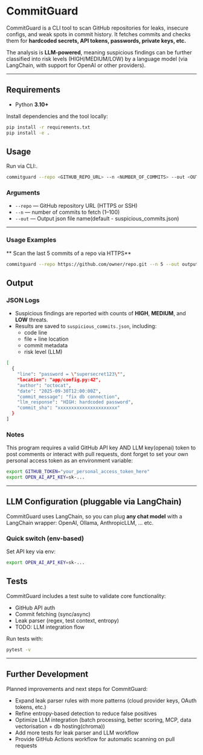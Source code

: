 # CommitGuard


CommitGuard is a CLI tool to scan GitHub repositories for leaks, insecure configs, and weak spots in commit history. It fetches commits and checks them for **hardcoded secrets, API tokens, passwords, private keys, etc.**  

The analysis is **LLM-powered**, meaning suspicious findings can be further classified into risk levels (HIGH/MEDIUM/LOW) by a language model (via LangChain, with support for OpenAI or other providers).

---

## Requirements

- Python **3.10+**

Install dependencies and the tool locally:

```bash
pip install -r requirements.txt
pip install -e .
```


## Usage

Run via CLI:.

```bash
commitguard --repo <GITHUB_REPO_URL> --n <NUMBER_OF_COMMITS> --out <OUTPUT_JSON_FILE_NAME>
```

### Arguments
- `--repo` — GitHub repository URL (HTTPS or SSH)
- `--n` — number of commits to fetch (1–100)
- `--out` — Output json file name(default - suspicious_commits.json)
---

### Usage Examples

** Scan the last 5 commits of a repo via HTTPS**
```bash
commitguard --repo https://github.com/owner/repo.git --n 5 --out output.json
```

## Output
### JSON Logs

- Suspicious findings are reported with counts of **HIGH**, **MEDIUM**, and **LOW** threats.  
- Results are saved to `suspicious_commits.json`, including:  
  - code line  
  - file + line location  
  - commit metadata  
  - risk level (LLM)  
```bash
[
  {
    "line": "password = \"supersecret123\"",
    "location": "app/config.py:42",
    "author": "octocat",
    "date": "2025-09-30T12:00:00Z",
    "commit_message": "fix db connection",
    "llm_response": "HIGH: hardcoded password",
    "commit_sha": "xxxxxxxxxxxxxxxxxxxxxx"
  }
]
```

### Notes

This program requires a valid GitHub API key AND LLM key(openai) token to post comments or interact with pull requests, dont forget to set your own personal access token as an environment variable:

```bash
export GITHUB_TOKEN="your_personal_access_token_here"
export OPEN_AI_API_KEY=sk-...
```

---
## LLM Configuration (pluggable via LangChain)

CommitGuard uses LangChain, so you can plug **any chat model** with a LangChain wrapper:
OpenAI, Ollama, AnthropicLLM, ... etc.

### Quick switch (env-based)
Set API key via env:
```bash
export OPEN_AI_API_KEY=sk-...
```

## Tests

CommitGuard includes a test suite to validate core functionality:
- GitHub API auth
- Commit fetching (sync/async)
- Leak parser (regex, test context, entropy)
- TODO: LLM integration flow

Run tests with:

```bash
pytest -v
```


---

## Further Development
Planned improvements and next steps for CommitGuard:

- Expand leak parser rules with more patterns (cloud provider keys, OAuth tokens, etc.)  
- Refine entropy-based detection to reduce false positives  
- Optimize LLM integration (batch processing, better scoring, MCP, data vectorisation + db hosting(chroma))  
- Add more tests for leak parser and LLM workflow  
- Provide GitHub Actions workflow for automatic scanning on pull requests  
